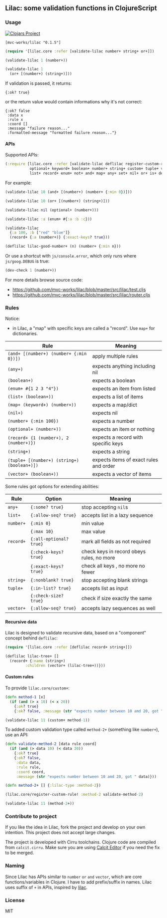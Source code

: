 ## Lilac: some validation functions in ClojureScript

### Usage

[![Clojars Project](https://img.shields.io/clojars/v/mvc-works/lilac.svg)](https://clojars.org/mvc-works/lilac)

```edn
[mvc-works/lilac "0.1.5"]
```

```clojure
(require '[lilac.core :refer [validate-lilac number+ string+ or+]])

(validate-lilac 1 (number+))

(validate-lilac 1
  (or+ [(number+) (string+)]))
```

If validation is passed, it returns:

```edn
{:ok? true}
```

or the return value would contain informations why it's not correct:

```edn
{:ok? false
 :data x
 :rule x
 :coord []
 :message "failure reason..."
 :formatted-message "formatted failure reason..."}
```

#### APIs

Supported APIs:

```clojure
(:require [lilac.core :refer [validate-lilac deflilac register-custom-rule!
           optional+ keyword+ boolean+ number+ string+ custom+ tuple+ vector+
           list+ record+ enum+ not+ and+ map+ any+ set+ nil+ or+ is+ dev-check]])
```

For example:

```clojure
(validate-lilac 10 (and+ [(number+) (number+ {:min 0})]))

(validate-lilac 10 (or+ [(number+) (string+)]))

(validate-lilac nil (optional+ (number+)))

(validate-lilac :a (enum+ #{:a :b :c}))

(validate-lilac
  {:a 100, :b ["red" "blue"]}
  (record+ {:a (number+)} {:exact-keys? true}))

(deflilac lilac-good-number+ (n) (number+ {:min n}))
```

Or use a shortcut with `js/console.error`, which only runs where `js/goog.DEBUG` is true:

```clojure
(dev-check 1 (number+))
```

For more details browse source code:

- https://github.com/mvc-works/lilac/blob/master/src/lilac/test.cljs
- https://github.com/mvc-works/lilac/blob/master/src/lilac/router.cljs

### Rules

Notice:

- in Lilac, a "map" with specific keys are called a "record". Use `map+` for dictionaries.

| Rule                                        | Meaning                                |
| ------------------------------------------- | -------------------------------------- |
| `(and+ [(number+) (number+ {:min 0})])`     | apply multiple rules                   |
| `(any+)`                                    | expects anything including nil         |
| `(boolean+)`                                | expects a boolean                      |
| `(enum+ #{1 2 3 "4"})`                      | expects an item from listed            |
| `(list+ (boolean+))`                        | expects a list of items                |
| `(map+ (keyword+) (number+))`               | expects a map/dict                     |
| `(nil+)`                                    | expects nil                            |
| `(number+ {:min 100})`                      | expects a number                       |
| `(optional+ (number+))`                     | expects an item or nothing             |
| `(record+ {1 (number+), 2 (number+)})`      | expects a record with specific keys    |
| `(string+)`                                 | expects a string                       |
| `(tuple+ [(number+) (string+) (boolean+)])` | expects items of exact rules and order |
| `(vector+ (boolean+))`                      | expects a vector of items              |

Some rules got options for extending abilities:

| Rule      | Option                  | Meaning                                   |
| --------- | ----------------------- | ----------------------------------------- |
| `any+`    | `{:some? true}`         | stop accepting `nil`s                     |
| `list+`   | `{:allow-seq? true}`    | accepts list in a lazy sequence           |
| `number+` | `{:min 0}`              | min value                                 |
|           | `{:max 10}`             | max value                                 |
| `record+` | `{:all-optional? true}` | mark all fields as not required           |
|           | `{:check-keys? true}`   | check keys in record obeys rules, no more |
|           | `{:exact-keys? true}`   | check all keys , no more no fewer         |
| `string+` | `{:nonblank? true}`     | stop accepting blank strings              |
| `tuple+`  | `{:in-list? true}`      | accepts list as input                     |
|           | `{:check-size? true}`   | check if size exactly the same            |
| `vector+` | `{:allow-seq? true}`    | accepts lazy sequences as well            |

#### Recursive data

Lilac is designed to validate recursive data, based on a "component" concept behind `deflilac`:

```clojure
(require '[lilac.core :refer [deflilac record+ string+]])

(deflilac lilac-tree+ []
  (record+ {:name (string+)
         :children (vector+ (lilac-tree+))}))
```

#### Custom rules

To provide `lilac.core/custom+`:

```clojure
(defn method-1 [x]
  (if (and (> x 10) (< x 20))
    {:ok? true}
    {:ok? false, :message (str "expects number between 10 amd 20, got " x)}))

(validate-lilac 11 (custom+ method-1))
```

To added custom validation type called `method-2+` (something like `number+`), use an API:

```clojure
(defn validate-method-2 [data rule coord]
  (if (and (> data 10) (< data 20))
    {:ok? true}
    {:ok? false,
     :data data,
     :rule rule,
     :coord coord,
     :message (str "expects number between 10 amd 20, got " data)}))

(defn method-2+ [] {:lilac-type :method-2})

(lilac.core/register-custom-rule! :method-2 validate-method-2)

(validate-lilac 11 (method-2+))
```

### Contribute to project

If you like the idea in Lilac, fork the project and develop on your own intention. This project does not accept large changes.

The project is developed with Cirru toolchains. Clojure code are compiled from `calcit.cirru`. Make sure you are using [Calcit Editor](https://github.com/Cirru/calcit-editor) if you need the fix to be merged.

### Naming

Since Lilac has APIs similar to `number` `or` `and` `vector`, which are core functions/variables in Clojure. I have to add prefix/suffix in names. Lilac uses suffix of `+` in APIs, inspired by [lilac](assets/lilac-720x480.jpg).

### License

MIT
